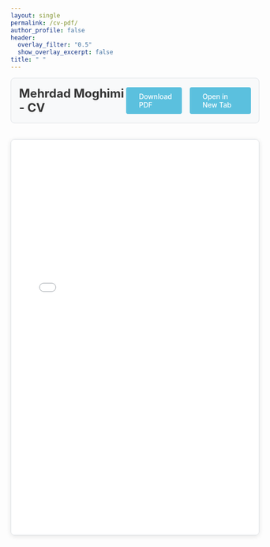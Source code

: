 ```yaml
---
layout: single
permalink: /cv-pdf/
author_profile: false
header:
  overlay_filter: "0.5"
  show_overlay_excerpt: false
title: " "
---
```


<div class="cv-container">
  <div class="cv-header">
    <h1>Mehrdad Moghimi - CV</h1>
    <div class="cv-actions">
      <a href="../files/cv.pdf" class="btn btn--primary" download>
        <i class="fas fa-download"></i> Download PDF
      </a>
      <a href="../files/cv.pdf" class="btn btn--secondary" target="_blank">
        <i class="fas fa-external-link-alt"></i> Open in New Tab
      </a>
    </div>
  </div>
  
  <div class="pdf-viewer">
    <iframe src="../files/cv.pdf" width="100%" height="800px" type="application/pdf">
      <p>Your browser does not support PDFs. 
        <a href="../files/cv.pdf">Download the PDF</a> to view it.
      </p>
    </iframe>
  </div>
</div>

<style>
.cv-container {
  max-width: 100%;
  margin: 0 auto;
}

.cv-header {
  display: flex;
  justify-content: space-between;
  align-items: center;
  margin-bottom: 2rem;
  padding: 1rem;
  background: var(--global-bg-color, #f8f9fa);
  border-radius: 8px;
  border: 1px solid var(--global-border-color, #dee2e6);
}

.cv-header h1 {
  margin: 0;
  font-size: 1.5rem;
  color: var(--global-text-color, #333);
}

.cv-actions {
  display: flex;
  gap: 1rem;
}

.cv-actions .btn {
  display: inline-flex;
  align-items: center;
  gap: 0.5rem;
  padding: 0.5rem 1rem;
  text-decoration: none;
  border-radius: 4px;
  font-weight: 500;
  transition: all 0.2s ease;
}

.btn--primary {
  background-color: #5bc0de;
  color: white;
  border: 2px solid #5bc0de;
}

.btn--primary:hover {
  background-color: #31b0d5;
  color: white;
  border-color: #31b0d5;
}

.btn--secondary {
  background-color: #5bc0de;
  color: white;
  border: 2px solid #5bc0de;
}

.btn--secondary:hover {
  background-color: #31b0d5;
  color: white;
  border-color: #31b0d5;
}

/* Dark mode specific styling for secondary button */
html[data-theme="dark"] .btn--secondary {
  background-color: var(--global-bg-color);
  color: var(--global-text-color);
  border-color: var(--global-text-color);
}

html[data-theme="dark"] .btn--secondary:hover {
  background-color: var(--global-text-color);
  color: var(--global-bg-color);
}

.pdf-viewer {
  border: 1px solid var(--global-border-color, #dee2e6);
  border-radius: 8px;
  overflow: hidden;
  background: white;
  box-shadow: 0 2px 10px rgba(0, 0, 0, 0.1);
}

.pdf-viewer iframe {
  display: block;
  border: none;
  width: 100%;
  min-height: 800px;
}

/* Dark mode adjustments */
html[data-theme="dark"] .cv-header {
  background: var(--global-bg-color);
  border-color: var(--global-border-color);
}

html[data-theme="dark"] .pdf-viewer {
  border-color: var(--global-border-color);
  background: var(--global-bg-color);
}

/* Responsive design */
@media (max-width: 768px) {
  .cv-header {
    flex-direction: column;
    text-align: center;
    gap: 1rem;
  }
  
  .cv-header h1 {
    font-size: 1.25rem;
  }
  
  .cv-actions {
    flex-direction: column;
    width: 100%;
  }
  
  .cv-actions .btn {
    justify-content: center;
  }
  
  .pdf-viewer iframe {
    min-height: 600px;
  }
}
</style>

